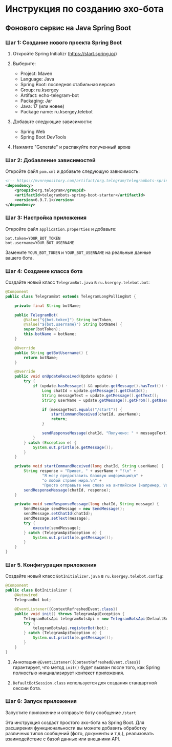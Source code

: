 # Инструкция по созданию эхо-бота 

## Фонового сервис на Java Spring Boot

### Шаг 1: Создание нового проекта Spring Boot

1. Откройте Spring Initializr (https://start.spring.io/)
2. Выберите:
   - Project: Maven
   - Language: Java
   - Spring Boot: последняя стабильная версия
   - Group: ru.ksergey
   - Artifact: echo-telegram-bot
   - Packaging: Jar
   - Java: 17 (или новее)
   - Package name: ru.ksergey.telebot 

3. Добавьте следующие зависимости:
   - Spring Web
   - Spring Boot DevTools


4. Нажмите "Generate" и распакуйте полученный архив

### Шаг 2: Добавление зависимостей

Откройте файл `pom.xml` и добавьте следующую зависимость:

```xml
<!-- https://mvnrepository.com/artifact/org.telegram/telegrambots-spring-boot-starter -->
<dependency>
    <groupId>org.telegram</groupId>
    <artifactId>telegrambots-spring-boot-starter</artifactId>
    <version>6.9.7.1</version>
</dependency>
```

### Шаг 3: Настройка приложения

Откройте файл `application.properties` и добавьте:

```
bot.token=YOUR_BOT_TOKEN
bot.username=YOUR_BOT_USERNAME
```

Замените `YOUR_BOT_TOKEN` и `YOUR_BOT_USERNAME` на реальные данные вашего бота.

### Шаг 4: Создание класса бота

Создайте новый класс `TelegramBot.java` в `ru.ksergey.telebot.bot`:

```java
@Component
public class TelegramBot extends TelegramLongPollingBot {

    private final String botName;

    public TelegramBot(
        @Value("${bot.token}") String botToken,
        @Value("${bot.username}") String botName) {
        super(botToken);
        this.botName = botName;
    }

    @Override
    public String getBotUsername() {
        return botName;
    }

    @Override
    public void onUpdateReceived(Update update) {
        try {
            if (update.hasMessage() && update.getMessage().hasText()) {
                Long chatId = update.getMessage().getChatId();
                String messageText = update.getMessage().getText();
                String userName = update.getMessage().getFrom().getUserName();

                if (messageText.equals("/start")) {
                    startCommandReceived(chatId, userName);
                    return;
                }

                sendResponseMessage(chatId, "Получено: " + messageText);
            }
        } catch (Exception e) {
            System.out.println(e.getMessage());
        }
    }

    private void startCommandReceived(long chatId, String userName) {
        String response = "Привет, " + userName + "!\n" +
                "Я могу предоставить базовую информацию\n" +
                "о любой стране мира.\n" +
                "Просто отправьте мне слово на английском (например, Vakanda)";
        sendResponseMessage(chatId, response);
    }

    private void sendResponseMessage(long chatId, String message) {
        SendMessage sendMessage = new SendMessage();
        sendMessage.setChatId(chatId);
        sendMessage.setText(message);
        try {
            execute(sendMessage);
        } catch (TelegramApiException e) {
            System.out.println(e.getMessage());
        }
    }
}
```

### Шаг 5. Конфигурация приложения

Создайте новый класс `BotInitializer.java` в `ru.ksergey.telebot.config`:

```java
@Component
public class BotInitializer {
    @Autowired
    TelegramBot bot;

    @EventListener({ContextRefreshedEvent.class})
    public void init() throws TelegramApiException {
        TelegramBotsApi telegramBotsApi = new TelegramBotsApi(DefaultBotSession.class);
        try {
            telegramBotsApi.registerBot(bot);
        } catch (TelegramApiException e) {
            System.out.println(e.getMessage());
        }
    }
}
```

1. Аннотация `@EventListener({ContextRefreshedEvent.class})` гарантирует, что метод `init()` будет вызван после того, как Spring полностью инициализирует контекст приложения.

2. `DefaultBotSession.class` используется для создания стандартной сессии бота.


### Шаг 6: Запуск приложения

Запустите приложение и отправьте боту сообщение `/start`

Эта инструкция создаст простого эхо-бота на Spring Boot. Для расширения функциональности вы можете добавить обработку различных типов сообщений (фото, документы и т.д.), реализовать взаимодействие с базой данных или внешними API.
